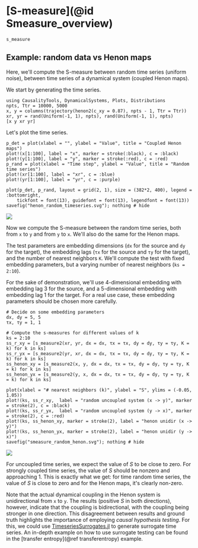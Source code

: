 # [S-measure](@id Smeasure_overview)

```@docs
s_measure
```
## Example: random data vs Henon maps

Here, we'll compute the S-measure between random time series (uniform noise), between
time series of a dynamical system (coupled Henon maps).

We start by generating the time series.

```@example smeasure_random_henon
using CausalityTools, DynamicalSystems, Plots, Distributions
npts, Ttr = 10000, 5000
x, y = columns(trajectory(henon2(c_xy = 0.87), npts - 1, Ttr = Ttr))
xr, yr = rand(Uniform(-1, 1), npts), rand(Uniform(-1, 1), npts)
[x y xr yr]
```

Let's plot the time series.

```@example smeasure_random_henon
p_det = plot(xlabel = "", ylabel = "Value", title = "Coupled Henon maps")
plot!(x[1:100], label = "x", marker = stroke(:black), c = :black)
plot!(y[1:100], label = "y", marker = stroke(:red), c = :red)
p_rand = plot(xlabel = "Time step", ylabel = "Value", title = "Random time series")
plot!(xr[1:100], label = "xr", c = :blue)
plot!(yr[1:100], label = "yr", c = :purple)

plot(p_det, p_rand, layout = grid(2, 1), size = (382*2, 400), legend = :bottomright, 
    tickfont = font(13), guidefont = font(13), legendfont = font(13))
savefig("henon_random_timeseries.svg"); nothing # hide
```

![](henon_random_timeseries.svg)

Now we compute the S-measure between the random time series, both from `x` to `y` and from `y` to `x`.
We'll also do the same for the Henon maps. 

The test parameters are embedding dimensions (`dx` for the source and `dy` for the target), the embedding lags (`τx` for the source and `τy` for the target), and the number of nearest neighbors `K`. We'll compute the test with fixed embedding parameters, but a varying number of nearest neighbors (`ks = 2:10`).

For the sake of demonstration, we'll use 4-dimensional embedding with embedding lag 3 for the source, and a 5-dimensional embedding with embedding lag 1 for the target. For a real use case, these embedding parameters should be 
chosen more carefully.

```@example smeasure_random_henon
# Decide on some embedding parameters
dx, dy = 5, 5
τx, τy = 1, 1

# Compute the s-measures for different values of k
ks = 2:10
ss_r_xy = [s_measure2(xr, yr, dx = dx, τx = τx, dy = dy, τy = τy, K = k) for k in ks]
ss_r_yx = [s_measure2(yr, xr, dx = dx, τx = τx, dy = dy, τy = τy, K = k) for k in ks]
ss_henon_xy = [s_measure2(x, y, dx = dx, τx = τx, dy = dy, τy = τy, K = k) for k in ks]
ss_henon_yx = [s_measure2(y, x, dx = dx, τx = τx, dy = dy, τy = τy, K = k) for k in ks]

plot(xlabel = "# nearest neighbors (k)", ylabel = "S", ylims = (-0.05, 1.05))
plot!(ks, ss_r_xy,  label = "random uncoupled system (x -> y)", marker = stroke(2), c = :black)
plot!(ks, ss_r_yx,  label = "random uncoupled system (y -> x)", marker = stroke(2), c = :red)
plot!(ks, ss_henon_xy, marker = stroke(2), label = "henon unidir (x -> y)")
plot!(ks, ss_henon_yx, marker = stroke(2), label = "henon unidir (y -> x)")
savefig("smeasure_random_henon.svg"); nothing # hide
```

![](smeasure_random_henon.svg)

For uncoupled time series, we expect the value of $S$ to be close to zero. For strongly coupled time series, the value of $S$ should be nonzero and approaching 1. This is exactly what we get: for time random time series, the value of $S$ is close to zero and for the Henon maps, it's clearly non-zero.

Note that the actual dynamical coupling in the Henon system is unidirectional from `x` to `y`. The results (positive $S$ in both directions), however, indicate that the coupling is bidirectional, with the coupling being stronger in one direction. This disagreement between results and ground truth highlights the importance of employing *causal hypothesis testing*. For this, we could use [TimeseriesSurrogates.jl](https://github.com/JuliaDynamics/TimeseriesSurrogates.jl) to 
generate surrogate time series. An in-depth example on how to use surrogate testing can be found in the [transfer entropy](@ref transferentropy) example.

